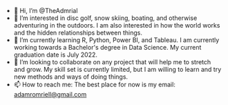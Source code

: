 - 👋 Hi, I’m @TheAdmrial
- 👀 I’m interested in disc golf, snow skiing, boating, and otherwise adventuring in the outdoors. I am also interested in how the world works and the hidden relationships between things.
- 🌱 I’m currently learning R, Python, Power BI, and Tableau. I am currently working towards a Bachelor's degree in Data Science. My current graduation date is July 2022.
- 💞️ I’m looking to collaborate on any project that will help me to stretch and grow. My skill set is currently limited, but I am willing to learn and try new methods and ways of doing things. 
- 📫 How to reach me: 
      The best place for now is my email: adamromriell@gmail.com

<!---
TheAdmrial/TheAdmrial is a ✨ special ✨ repository because its `README.md` (this file) appears on your GitHub profile.
You can click the Preview link to take a look at your changes.
--->

